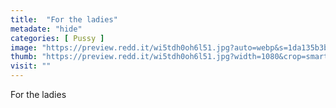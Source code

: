 ```yaml
---
title:  "For the ladies"
metadate: "hide"
categories: [ Pussy ]
image: "https://preview.redd.it/wi5tdh0oh6l51.jpg?auto=webp&s=1da135b3b3cd19bf827639188dce7ec899933ac1"
thumb: "https://preview.redd.it/wi5tdh0oh6l51.jpg?width=1080&crop=smart&auto=webp&s=fcb4c684243507fc79f9a142388b53f26c63f2fe"
visit: ""
---
```

For the ladies
